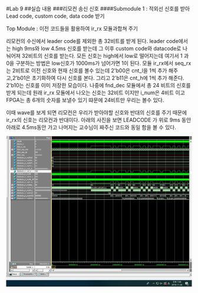 
#Lab 9
##실습 내용
###리모컨 송신 신호 
####Submodule 1 : 적외선 신호를 받아 Lead code, custom code, data code 받기

Top Module : 이전 코드들을 활용하여 ir_rx 모듈과합쳐 주기

리모컨의 수신에서 leader code를 제외한 총 32비트를 받게 된다. leader code에서는 high 9ms와 low 4.5ms 신호를 받는데
그 이후 custom code와 datacode로 나눠어져 32비트의 신호를 받는다. 모든 신호는 high에서 low로 떨어지는데 여기서 1 과 0을 구분하는 방법은 low신호가 1000ms가 넘어가면 1이 된다. 모듈  ir_rx에서 seq_rx 는 2비트로 이전 신호와 현재 신호를 볼수 있는데 2'b00은 cnt_l을 1씩 추가 해주고,2'b01은 초기화하여 다시 신호를 본다. 그리고 2'b11은 cnt_h에 1씩 추가 해준다.  2'b10는 신호를 이미 저장한 모습이다.  나중에 fnd_dec 모듈에서 총 24 비트의 신호를 받게 되는데 원래 ir_rx 모듈에서 나오는 신호는 32비트 이지만 i_num은 4비트 이고 FPGA는 총 6개의 숫자를 보낼수 있기 땨문에 24비트만 우리는 볼수 있다.

이때 wave를 보게 되면 리모컨은 우리가 받아야할 신호와 반대의 신호를 주기 때문에 ir_rx의 신호는 리모컨과 반대이다. 아래의 사진을 보면 LEADCODE  가 위로 9ms 동안  아래로 4.5ms동안 가고 나머지는 교수님이 짜주신 코드와 동일 함을 볼 수 있다.

![](https://github.com/soyoungna/LogicDesign/blob/master/Practice09/리모컨.JPG
)
<!--stackedit_data:
eyJoaXN0b3J5IjpbLTkyNDMxNDEzOV19
-->
